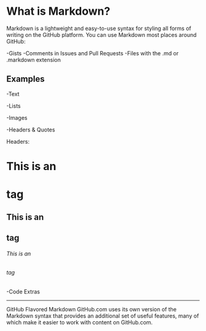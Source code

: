 # What is Markdown?

Markdown is a lightweight and easy-to-use syntax for styling all forms of writing on the GitHub platform.
You can use Markdown most places around GitHub:

-Gists
-Comments in Issues and Pull Requests
-Files with the .md or .markdown extension

## Examples
-Text 

-Lists 

-Images 

-Headers & Quotes 

Headers:
 #  This is an <h1> tag
 ## This is an <h2> tag
 ###### This is an <h6> tag

-Code Extras

********************************************************************************************
GitHub Flavored Markdown
GitHub.com uses its own version of the Markdown syntax that provides an additional set of useful features, many of which make it easier to work with content on GitHub.com.





